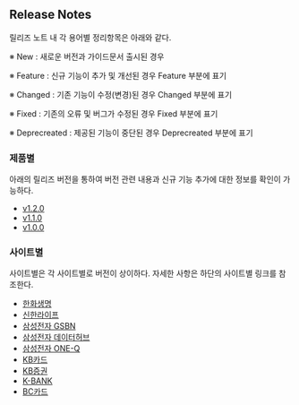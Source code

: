 ## Release Notes
 릴리즈 노트 내 각 용어별 정리항목은 아래와 같다.
 
※ New : 새로운 버전과 가이드문서 출시된 경우

※ Feature : 신규 기능이 추가 및 개선된 경우 Feature 부분에 표기 

※ Changed : 기존 기능이 수정(변경)된 경우 Changed 부분에 표기

※ Fixed : 기존의 오류 및 버그가 수정된 경우 Fixed 부분에 표기

※ Deprecreated : 제공된 기능이 중단된 경우 Deprecreated 부분에 표기
### 제품별
아래의 릴리즈 버전을 통하여 버전 관련 내용과 신규 기능 추가에 대한 정보를 확인이 가능하다.
  - [v1.2.0](#v1.2.0)
  - [v1.1.0](#v1.1.0)
  - [v1.0.0](https://github.com/JUOHJANG/Document/blob/main/v1.0.0.md)

### 사이트별
사이트별은 각 사이트별로 버전이 상이하다. 자세한 사항은 하단의 사이트별 링크를 참조한다.
  - [한화생명](https://github.com/JUOHJANG/Document/blob/main/%ED%95%9C%ED%99%94%EC%83%9D%EB%AA%85.md)
  - [신한라이프](신한라이프)
  - [삼성전자 GSBN](삼성전자GSBN)
  - [삼성전자 데이터허브](삼성전자데이터허브)
  - [삼성전자 ONE-Q](삼성전자ONE-Q)
  - [KB카드](KB카드)
  - [KB증권](KB증권)
  - [K-BANK](K-BANK)
  - [BC카드](BC카드)
